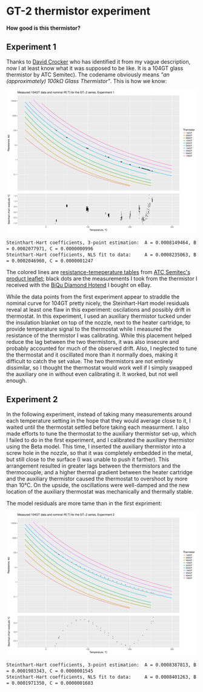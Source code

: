 # GT-2 thermistor experiment

**How good is this thermistor?**

## Experiment 1

Thanks to [David Crocker](https://github.com/dc42) who has identified it from my vague description, now I at least know what it was supposed to be like. It is a 104GT glass thermistor by ATC Semitec). The codename obviously means *"an (approximately) 100k&Omega; Glass Thermistor"*. This is how we know:

![measured data](SH-fit.1.png)

```
Steinthart-Hart coefficients, 3-point estimation:  A = 0.0008149464, B = 0.0002077971, C = 0.0000000996
Steinthart-Hart coefficients, NLS fit to data:     A = 0.0008235063, B = 0.0002046960, C = 0.0000001247
```

The colored lines are [resistance-temeperature tables](https://github.com/selkovjr/gt-2-thermistor-experiment/blob/master/gt-2-glass-thermistors.tab) from [ATC Semitec's product leaflet](http://www.atcsemitec.co.uk/gt-2-glass-thermistors.html); black dots are the measurements I took from the thermistor I received with the [BiQu Diamond Hotend](https://www.biqu.equipment/products/diamond-3d-printer-extruder-reprap-hotend-3d-v6-heatsink-3-in-1-out-multi-nozzle-extruder-prusa-i3-kit-for-1-75-0-4mm) I bought on eBay.

While the data points from the first experiment appear to straddle the nominal curve for 104GT pretty nicely, the Steinhart-Hart model residuals reveal at least one flaw in this experiment: oscilations and possibly drift in thermostat. In this experiment, I used an auxiliary thermistor tucked under the insulation blanket on top of the nozzle, next to the heater cartridge, to provide temperature signal to the thermostat while I measured the resistance of the thermistor I was calibrating. While this placement helped reduce the lag between the two thermistors, it was also insecure and probably accounted for much of the observed drift. Also, I neglected to tune the thermostat and it oscillated more than it normally does, making it difficult to catch the set value. The two thermistors are not entirely dissimilar, so I thought the thermostat would work well if I simply swapped the auxiliary one in without even calibrating it. It worked, but not well enough.


## Experiment 2

In the following experiment, instead of taking many measurements around each temperature setting in the hope that they would average close to it, I waited until the thermostat settled before taking each measurment. I also made efforts to tune the thermostat to the auxiliary thermistor set-up, which I failed to do in the first experiment, and I calibrated the auxiliary thermistor using the Beta model. This time, I inserted the auxiliary thermistor into a screw hole in the nozzle, so that it was completely embedded in the metal, but still close to the surface (I was unable to push it farther). This arrangement resulted in greater lags between the thermistors and the thermocouple, and a higher thermal gradient between the heater cartridge and the auxiliary thermistor caused the thermostat to overshoot by more than 10&deg;C. On the upside, the oscillations were well-damped and the new location of the auxiliary thermostat was mechanically and thermally stable.

The model residuals are more tame than in the first expriment:

![measured data](SH-fit.2.png)

```
Steinthart-Hart coefficients, 3-point estimation:  A = 0.0008387813, B = 0.0001983343, C = 0.0000001545
Steinthart-Hart coefficients, NLS fit to data:     A = 0.0008401263, B = 0.0001971350, C = 0.0000001683
```
